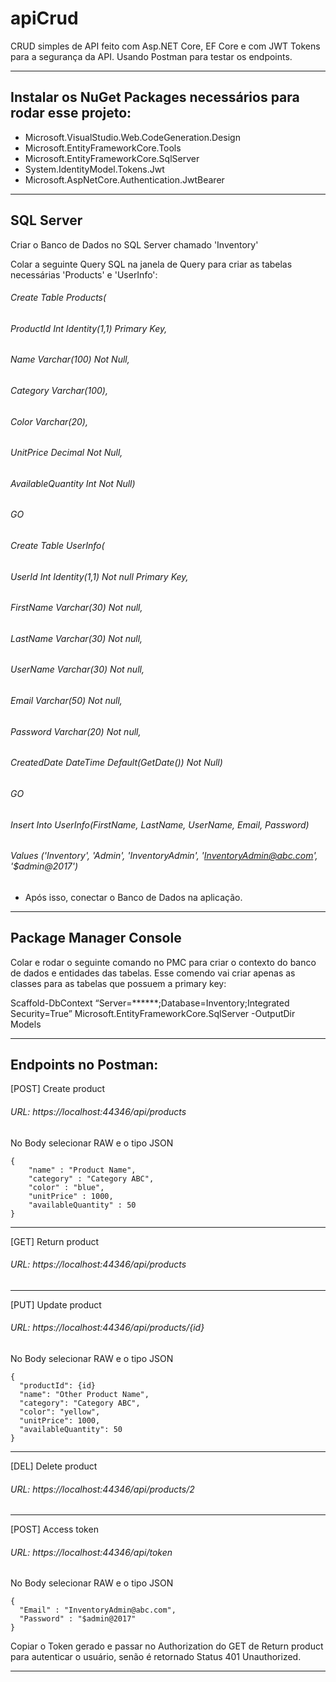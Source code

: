 # apiCrud
CRUD simples de API feito com Asp.NET Core, EF Core e com JWT Tokens para a segurança da API. Usando Postman para testar os endpoints.

-------------------------------------------------------------------------------------------------------------------------------------------------------------------------------

## Instalar os NuGet Packages necessários para rodar esse projeto:

- Microsoft.VisualStudio.Web.CodeGeneration.Design
- Microsoft.EntityFrameworkCore.Tools
- Microsoft.EntityFrameworkCore.SqlServer
- System.IdentityModel.Tokens.Jwt
- Microsoft.AspNetCore.Authentication.JwtBearer

-------------------------------------------------------------------------------------------------------------------------------------------------------------------------------

## SQL Server

Criar o Banco de Dados no SQL Server chamado 'Inventory'

Colar a seguinte Query SQL na janela de Query para criar as tabelas necessárias 'Products' e 'UserInfo':
 
###### Create Table Products(
###### ProductId Int Identity(1,1) Primary Key,
###### Name Varchar(100) Not Null,
###### Category Varchar(100),
###### Color Varchar(20),
###### UnitPrice Decimal Not Null,
###### AvailableQuantity Int Not Null)
###### GO
###### Create Table UserInfo(
###### UserId Int Identity(1,1) Not null Primary Key,
###### FirstName Varchar(30) Not null,
###### LastName Varchar(30) Not null,
###### UserName Varchar(30) Not null,
###### Email Varchar(50) Not null,
###### Password Varchar(20) Not null,
###### CreatedDate DateTime Default(GetDate()) Not Null)
###### GO
###### Insert Into UserInfo(FirstName, LastName, UserName, Email, Password) 
###### Values ('Inventory', 'Admin', 'InventoryAdmin', 'InventoryAdmin@abc.com', '$admin@2017')

- Após isso, conectar o Banco de Dados na aplicação.

-------------------------------------------------------------------------------------------------------------------------------------------------------------------------------

## Package Manager Console

Colar e rodar o seguinte comando no PMC para criar o contexto do banco de dados e entidades das tabelas. Esse comendo vai criar apenas as classes para as tabelas que possuem a primary key:

Scaffold-DbContext “Server=******;Database=Inventory;Integrated Security=True” Microsoft.EntityFrameworkCore.SqlServer -OutputDir Models

-------------------------------------------------------------------------------------------------------------------------------------------------------------------------------

## Endpoints no Postman:

[POST] Create product
  ###### URL: https://localhost:44346/api/products
  No Body selecionar RAW e o tipo JSON
  ```
  {
      "name" : "Product Name",
      "category" : "Category ABC",
      "color" : "blue",
      "unitPrice" : 1000,
      "availableQuantity" : 50
  }
  ```
-------------------------------------------------------------
[GET] Return product
  ###### URL: https://localhost:44346/api/products
-------------------------------------------------------------
[PUT] Update product
  ###### URL: https://localhost:44346/api/products/{id}
  No Body selecionar RAW e o tipo JSON
  ```
  {
    "productId": {id}
    "name": "Other Product Name",
    "category": "Category ABC",
    "color": "yellow",
    "unitPrice": 1000,
    "availableQuantity": 50
  }
  ```
-------------------------------------------------------------  
[DEL] Delete product
  ###### URL: https://localhost:44346/api/products/2
-------------------------------------------------------------  
[POST] Access token
  ###### URL: https://localhost:44346/api/token
  No Body selecionar RAW e o tipo JSON
  ```
  {
    "Email" : "InventoryAdmin@abc.com",
    "Password" : "$admin@2017"
  }
  ```

Copiar o Token gerado e passar no Authorization do GET de Return product para autenticar o usuário, senão é retornado Status 401 Unauthorized.
 
--------------------------------------------------------------------------------------------------------------------------------------------------------------------------------
 
  
  
  
  
  
  
  
